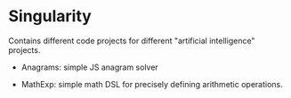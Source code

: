 # Singularity

Contains different code projects for different "artificial intelligence" projects.

- Anagrams: simple JS anagram solver

- MathExp: simple math DSL for precisely defining arithmetic operations.
